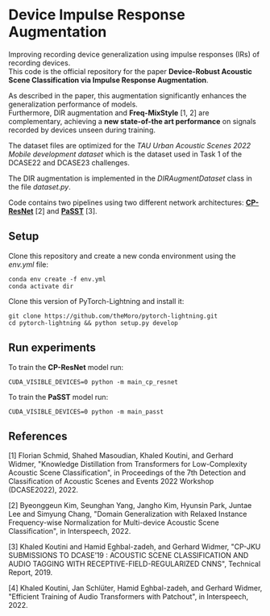 # Device Impulse Response Augmentation

Improving recording device generalization using impulse responses (IRs) of recording devices. \
This code is the official repository for the paper **Device-Robust Acoustic Scene Classification via Impulse Response Augmentation**. 

As described in the paper, this augmentation significantly enhances the generalization performance of models. \
Furthermore, DIR augmentation and **Freq-MixStyle** [1, 2] are complementary, achieving a **new state-of-the art performance** on signals 
recorded by devices unseen during training.

The dataset files are optimized for the *TAU Urban Acoustic Scenes 2022 Mobile development dataset* 
which is the dataset used in Task 1 of the DCASE22 and DCASE23 challenges.

The DIR augmentation is implemented in the *DIRAugmentDataset* class in the file *dataset.py*. 

Code contains two pipelines using two different network architectures: 
[**CP-ResNet**](https://github.com/kkoutini/cpjku_dcase20) [2] and [**PaSST**](https://github.com/kkoutini/PaSST) [3].

## Setup 

Clone this repository and create a new conda environment using the *env.yml* file: 

```
conda env create -f env.yml
conda activate dir
```

Clone this version of PyTorch-Lightning and install it: 

```
git clone https://github.com/theMoro/pytorch-lightning.git
cd pytorch-lightning && python setup.py develop
```

## Run experiments

To train the **CP-ResNet** model run: 

```
CUDA_VISIBLE_DEVICES=0 python -m main_cp_resnet
```

To train the **PaSST** model run: 

```
CUDA_VISIBLE_DEVICES=0 python -m main_passt
```


## References
[1] Florian Schmid, Shahed Masoudian, Khaled Koutini, and Gerhard Widmer, "Knowledge Distillation from Transformers for Low-Complexity Acoustic Scene Classification", in Proceedings of the 7th Detection and Classification of Acoustic Scenes and Events 2022 Workshop (DCASE2022), 2022.

[2] Byeonggeun Kim, Seunghan Yang, Jangho Kim, Hyunsin Park, Juntae Lee and Simyung Chang, "Domain Generalization with Relaxed Instance Frequency-wise Normalization for Multi-device Acoustic Scene Classification", in Interspeech, 2022.

[3] Khaled Koutini and Hamid Eghbal-zadeh, and Gerhard Widmer, "CP-JKU SUBMISSIONS TO DCASE’19 : ACOUSTIC SCENE CLASSIFICATION AND AUDIO TAGGING WITH RECEPTIVE-FIELD-REGULARIZED CNNS", Technical Report, 2019.

[4] Khaled Koutini, Jan Schlüter, Hamid Eghbal-zadeh, and Gerhard Widmer, "Efficient Training of Audio Transformers with Patchout", in Interspeech, 2022.
